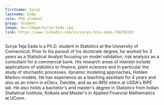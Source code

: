 ```yaml
---
firstname: Surya
lastname: Eada
role: PhD student
group: Student
image: doc/image/Surya-Eada.jpg
link: https://www.linkedin.com/in/surya-teja-eada-76b78229/
---
```


Surya Teja Eada is a Ph.D. student in Statistics at the University of
Connecticut. Prior to his pursuit of his doctorate degree, he worked
for 3 years as a Statistical Analyst focusing on model validation,
risk analysis as a consultant for a commercial bank. His research
areas of interest include applications of statistics to finance, plant
sciences and in particular the study of stochastic processes, dynamic
modeling approaches, Hidden Markov models. He has experience as a
teaching assistant for 4 years and also as an intern in eClerx,
Deloitte, and as an IMSI intern at USDA's RIPE lab. He also holds a
bachelor's and master's degree in Statistics from Indian Statistical
Institute, Kolkata and Master's in Applied Financial Mathematics at
UConn.
